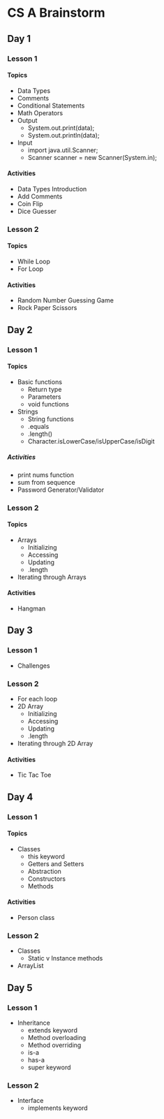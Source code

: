# CS A Brainstorm

## Day 1

### Lesson 1

#### Topics

- Data Types
- Comments
- Conditional Statements
- Math Operators
- Output
    - System.out.print(data);
    - System.out.println(data);
- Input
    - import java.util.Scanner;
    - Scanner scanner = new Scanner(System.in);

#### Activities

- Data Types Introduction
- Add Comments
- Coin Flip
- Dice Guesser

### Lesson 2

#### Topics

- While Loop
- For Loop

#### Activities 

- Random Number Guessing Game
- Rock Paper Scissors

## Day 2

### Lesson 1

#### Topics

- Basic functions
    - Return type
    - Parameters
    - void functions
- Strings
    - String functions
    - .equals
    - .length()
    - Character.isLowerCase/isUpperCase/isDigit

##### Activities

- print nums function
- sum from sequence
- Password Generator/Validator

### Lesson 2

#### Topics

- Arrays
    - Initializing
    - Accessing
    - Updating
    - .length
- Iterating through Arrays

#### Activities

- Hangman

## Day 3

### Lesson 1

- Challenges

### Lesson 2

- For each loop
- 2D Array
    - Initializing
    - Accessing
    - Updating
    - .length
- Iterating through 2D Array

#### Activities

- Tic Tac Toe

## Day 4

### Lesson 1

#### Topics

- Classes
    - this keyword
    - Getters and Setters
    - Abstraction
    - Constructors
    - Methods

#### Activities

- Person class

### Lesson 2

- Classes
    - Static v Instance methods
- ArrayList

## Day 5

### Lesson 1

- Inheritance
    - extends keyword
    - Method overloading
    - Method overriding
    - is-a
    - has-a
    - super keyword

### Lesson 2

- Interface
    - implements keyword

